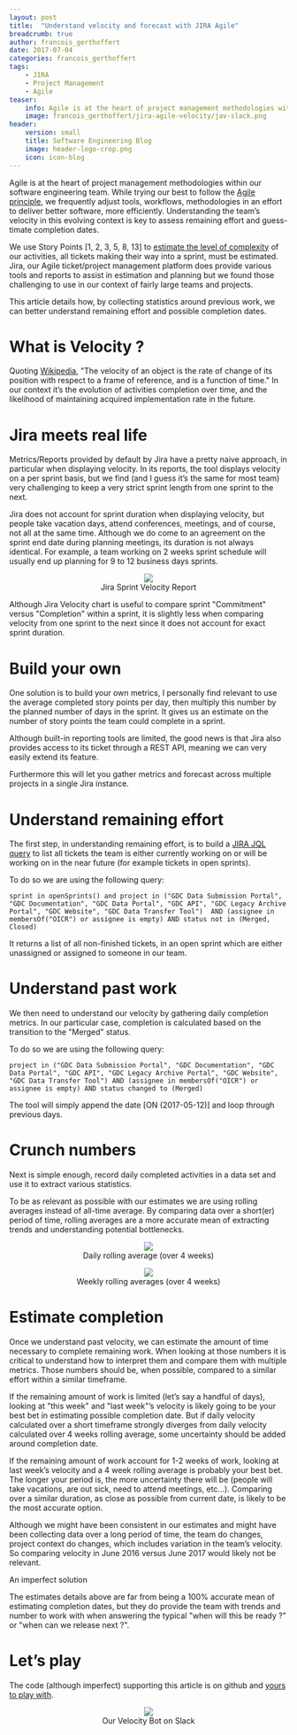 ```yaml
---
layout: post
title:  "Understand velocity and forecast with JIRA Agile"
breadcrumb: true
author: francois_gerthoffert
date: 2017-07-04
categories: francois_gerthoffert
tags:
    - JIRA
    - Project Management
    - Agile
teaser:
    info: Agile is at the heart of project management methodologies within our software engineering team. While trying our best to follow the Agile principles, we frequently adjust tools, workflows, methodologies in an effort to deliver better software, more efficiently. Understanding the team’s velocity in this evolving context is key to assess remaining effort and guesstimate completion dates.
    image: francois_gerthoffert/jira-agile-velocity/jav-slack.png
header:
    version: small
    title: Software Engineering Blog
    image: header-logo-crop.png
    icon: icon-blog
---
```


Agile is at the heart of project management methodologies within our software engineering team. While trying our best to follow the [Agile principle](http://agilemanifesto.org/iso/en/principles.html), we frequently adjust tools, workflows, methodologies in an effort to deliver better software, more efficiently. Understanding the team’s velocity in this evolving context is key to assess remaining effort and guess-timate completion dates.
 
We use Story Points [1, 2, 3, 5, 8, 13] to [estimate the level of complexity](https://www.atlassian.com/agile/estimation) of our activities, all tickets making their way into a sprint, must be estimated. Jira, our Agile ticket/project management platform does provide various tools and reports to assist in estimation and planning but we found those challenging to use in our context of fairly large teams and projects.
 
This article details how, by collecting statistics around previous work, we can better understand remaining effort and possible completion dates.
 
# What is Velocity ?
 
Quoting [Wikipedia](https://en.wikipedia.org/wiki/Velocity), "The velocity of an object is the rate of change of its position with respect to a frame of reference, and is a function of time." In our context it’s the evolution of activities completion over time, and the likelihood of maintaining acquired implementation rate in the future. 
 
# Jira meets real life
 
Metrics/Reports provided by default by Jira have a pretty naive approach, in particular when displaying velocity. In its reports, the tool displays velocity on a per sprint basis, but we find (and I guess it’s the same for most team) very challenging to keep a very strict sprint length from one sprint to the next. 
 
Jira does not account for sprint duration when displaying velocity, but people take vacation days, attend conferences, meetings, and of course, not all at the same time. Although we do come to an agreement on the sprint end date during planning meetings, its duration is not always identical. For example,  a team working on 2 weeks sprint schedule will usually end up planning for 9 to 12 business days sprints. 
 
<center>
  <figure style="width: 70%;">
      <img src="{{site.urlimg}}francois_gerthoffert/jira-agile-velocity/jira-sprint-velocity.png"/>
      <figcaption>Jira Sprint Velocity Report</figcaption>
  </figure>
</center>


Although Jira Velocity chart is useful to compare sprint "Commitment" versus "Completion" within a sprint, it is slightly less when comparing velocity from one sprint to the next since it does not account for exact sprint duration.
 
# Build your own
 
One solution is to build your own metrics, I personally find relevant to use the average completed story points per day, then multiply this number by the planned number of days in the sprint. It gives us an estimate on the number of story points the team could complete in a sprint. 
 
Although built-in reporting tools are limited, the good news is that Jira also provides access to its ticket through a REST API, meaning we can very easily extend its feature.
 
Furthermore this will let you gather metrics and forecast across multiple projects in a single Jira instance.
 
# Understand remaining effort
 
The first step, in understanding remaining effort, is to build a [JIRA JQL query](https://confluence.atlassian.com/jirasoftwarecloud/advanced-searching-764478330.html) to list all tickets the team is either currently working on or will be working on in the near future (for example tickets in open sprints).
 
To do so we are using the following query:

~~~
sprint in openSprints() and project in ("GDC Data Submission Portal", "GDC Documentation", "GDC Data Portal", "GDC API", "GDC Legacy Archive Portal", "GDC Website", "GDC Data Transfer Tool")  AND (assignee in membersOf("OICR") or assignee is empty) AND status not in (Merged, Closed)
~~~

It returns a list of all non-finished tickets, in an open sprint which are either unassigned or assigned to someone in our team.
 
# Understand past work
 
We then need to understand our velocity by gathering daily completion metrics. In our particular case, completion is calculated based on the transition to the "Merged" status.  
 
To do so we are using the following query:

~~~
project in ("GDC Data Submission Portal", "GDC Documentation", "GDC Data Portal", "GDC API", "GDC Legacy Archive Portal", "GDC Website", "GDC Data Transfer Tool") AND (assignee in membersOf("OICR") or assignee is empty) AND status changed to (Merged)
~~~

The tool will simply append the date [ON (2017-05-12)] and loop through previous days.
 
# Crunch numbers
 
Next is simple enough, record daily completed activities in a data set and use it to extract various statistics.
 
To be as relevant as possible with our estimates we are using rolling averages instead of all-time average. By comparing data over a short(er) period of time, rolling averages are a more accurate mean of extracting trends and understanding potential bottlenecks. 
 
<center>
  <figure>
      <img src="{{site.urlimg}}francois_gerthoffert/jira-agile-velocity/daily-velocity.png"/>
      <figcaption>Daily rolling average (over 4 weeks)</figcaption>
  </figure>
</center>

<center>
  <figure>
      <img src="{{site.urlimg}}francois_gerthoffert/jira-agile-velocity/weekly-velocity.png"/>
      <figcaption>Weekly rolling averages (over 4 weeks)</figcaption>
  </figure>
</center>

 
# Estimate completion
 
Once we understand past velocity, we can estimate the amount of time necessary to complete remaining work. When looking at those numbers it is critical to understand how to interpret them and compare them with multiple metrics. Those numbers should be, when possible, compared to a similar effort within a similar timeframe.
 
If the remaining amount of work is limited (let’s say a handful of days), looking at "this week" and "last week"’s velocity is likely going to be your best bet in estimating possible completion date. But if daily velocity calculated over a short timeframe strongly diverges from daily velocity calculated over 4 weeks rolling average, some uncertainty should be added around completion date.
 
If the remaining amount of work account for 1-2 weeks of work, looking at last week’s velocity and a 4 week rolling average is probably your best bet. The longer your period is, the more uncertainty there will be (people will take vacations, are out sick, need to attend meetings, etc...). Comparing over a similar duration, as close as possible from current date, is likely to be the most accurate option. 
 
Although we might have been consistent in our estimates and might have been collecting data over a long period of time, the team do changes, project context do changes, which includes variation in the team’s velocity. So comparing velocity in June 2016 versus June 2017 would likely not be relevant.
 
An imperfect solution
 
The estimates details above are far from being a 100% accurate mean of estimating completion dates, but they do provide the team with trends and number to work with when answering the typical "when will this be ready ?" or "when can we release next ?".
 
# Let’s play
 
The code (although imperfect) supporting this article is on github and [yours to play with](https://github.com/Fgerthoffert/jira-agile-velocity).

<center>
  <figure style="width: 70%;">
      <img src="{{site.urlimg}}francois_gerthoffert/jira-agile-velocity/jav-slack.png"/>
      <figcaption>Our Velocity Bot on Slack</figcaption>
  </figure>
</center>

